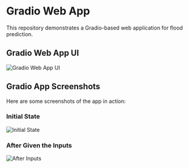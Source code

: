 # Gradio Web App

This repository demonstrates a Gradio-based web application for flood prediction.

## Gradio Web App UI

![Gradio Web App UI](https://github.com/SunilkumarAdapa/Flood_Prediction_Regression/assets/124869127/680c327b-8041-49b5-a243-9ac2dd44bcf2)

## Gradio App Screenshots

Here are some screenshots of the app in action:

### Initial State

![Initial State](https://github.com/SunilkumarAdapa/Flood_Prediction_Regression/assets/124869127/fc987ea3-482d-42bc-bfaf-db8f3f154eff)

### After Given the Inputs

![After Inputs](https://github.com/SunilkumarAdapa/Flood_Prediction_Regression/assets/124869127/4dcfc6b9-e895-4d79-84b1-812fde4f7d59)

